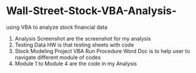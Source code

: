 # Wall-Street-Stock-VBA-Analysis-
using VBA to analyze stock financial data 
1. Analysis Screenshot are the screenshot for my analysis 
2. Testing Data HW is that testing sheets with code
3. Stock Modeling Project VBA Run Procedure Word Doc is to help user to navigate different module of codes
4. Module 1 to Module 4 are the code in my Analysis
